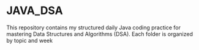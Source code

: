 # JAVA_DSA
This repository contains my structured daily Java coding practice for mastering Data Structures and Algorithms (DSA). Each folder is organized by topic and week 
